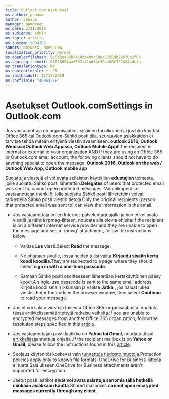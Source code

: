 ```yaml
---
title: Outlook.com asetukset
ms.author: pebaum
author: pebaum
manager: pamgreen
ms.date: 3/21/2019
ms.audience: Admin
ms.topic: article
ms.custom: 9000302
ROBOTS: NOINDEX, NOFOLLOW
localization_priority: Normal
ms.openlocfilehash: 915d2ea36b7e1dcb4b9c5b6c57559b295f0b2f06
ms.sourcegitcommit: 0f0186044a3597e42ad14c32ca58e7224344dcfa
ms.translationtype: MT
ms.contentlocale: fi-FI
ms.lasthandoff: 12/15/2019
ms.locfileid: "40053258"
---
```

# <a name="settings-in-outlookcom"></a><span data-ttu-id="00040-102">Asetukset Outlook.com</span><span class="sxs-lookup"><span data-stu-id="00040-102">Settings in Outlook.com</span></span>

<span data-ttu-id="00040-103">Jos vastaanottaja on organisaatiosi sisäinen tai ulkoinen ja jos hän käyttää Office 365-tai Outlook.com-Sähkö posti tiliä, seuraavien asiakkaiden ei tarvitse tehdä mitään erityistä viestin avaamiseen: **outlook 2016, Outlook Webissä/Outlook Web Appissa, Outlook Mobile App**</span><span class="sxs-lookup"><span data-stu-id="00040-103">If the recipient is internal or external to your organization AND if they are using an Office 365 or Outlook.com email account, the following clients should not have to do anything special to open the message: **Outlook 2016, Outlook on the web / Outlook Web App, Outlook mobile app**</span></span>

<span data-ttu-id="00040-104">Suojattuja viestejä ei voi avata sellaisten käyttäjien **edustajien** toimesta, joille suojattu Sähkö posti lähetettiin.</span><span class="sxs-lookup"><span data-stu-id="00040-104">**Delegates** of users that protected email was sent to, cannot open protected messages.</span></span> <span data-ttu-id="00040-105">Vain alkuperäiset vastaanottajat (henkilö, jolla suojattu Sähkö posti lähetettiin) voivat tarkastella Sähkö posti viestin tietoja.</span><span class="sxs-lookup"><span data-stu-id="00040-105">Only the original recipients (person that protected email was sent to) can view the information in the email.</span></span>

- <span data-ttu-id="00040-106">Jos vastaanottaja on eri Internet-palveluntarjoajalla ja hän&nbsp;ei voi avata viestiä ja nähdä rpmsg-liitteen, noudata alla olevia ohjeita:</span><span class="sxs-lookup"><span data-stu-id="00040-106">If the recipient is on a different internet service provider and they are&nbsp;unable to open the message and see a 'rpmsg' attachment, follow the instructions below:</span></span>
    
    - <span data-ttu-id="00040-107">Valitse **Lue** viesti.</span><span class="sxs-lookup"><span data-stu-id="00040-107">Select **Read** the message.</span></span>
    
    - <span data-ttu-id="00040-108">Ne ohjataan sivulle, jossa heidän tulisi valita **Kirjaudu sisään kerta koodi koodilla**.</span><span class="sxs-lookup"><span data-stu-id="00040-108">They are redirected to a page where they should select **sign in with a one-time passcode**.</span></span>
    
    - <span data-ttu-id="00040-109">Samaan Sähkö posti osoitteeseen lähetetään kertakäyttöinen pääsy koodi.</span><span class="sxs-lookup"><span data-stu-id="00040-109">A single-use passcode is sent to the same email address.</span></span> <span data-ttu-id="00040-110">Kirjoita koodi selain ikkunaan ja valitse **Jatka** , jos haluat lukea viestisi.</span><span class="sxs-lookup"><span data-stu-id="00040-110">Enter the code in the browser window, then select **Continue** to read your message.</span></span>

- <span data-ttu-id="00040-111">Jos et voi salata viestejä toisesta Office 365-organisaatiosta, noudata tässä [artikkelissa](https://support.office.com/article/known-issues-opening-irm-protected-emails-sent-from-users-in-other-office-365-organizations-0dec0593-a05d-4aa2-8445-9311ebab3164)määritettyjä ratkaisu vaiheita.</span><span class="sxs-lookup"><span data-stu-id="00040-111">If you are unable to encrypted messages from another Office 365 organization, follow the resolution steps specified in this [article](https://support.office.com/article/known-issues-opening-irm-protected-emails-sent-from-users-in-other-office-365-organizations-0dec0593-a05d-4aa2-8445-9311ebab3164).</span></span>

- <span data-ttu-id="00040-112">Jos vastaanottajan posti laatikko on **Yahoo tai Gmail**, noudata tässä [artikkelissa](https://support.office.com/article/how-do-i-open-a-protected-message-1157a286-8ecc-4b1e-ac43-2a608fbf3098)annettuja ohjeita</span> .</span><span class="sxs-lookup"><span data-stu-id="00040-112">If the recipient mailbox is on **Yahoo or Gmail**, please follow the instructions</span> found in this [article](https://support.office.com/article/how-do-i-open-a-protected-message-1157a286-8ecc-4b1e-ac43-2a608fbf3098).</span></span>

- <span data-ttu-id="00040-113">Suojaus käytännöt koskevat vain [tunnettuja tiedosto muotoja](https://docs.microsoft.com/azure/information-protection/rms-client/client-admin-guide-file-types).</span><span class="sxs-lookup"><span data-stu-id="00040-113">Protection policies apply only to [known file formats](https://docs.microsoft.com/azure/information-protection/rms-client/client-admin-guide-file-types).</span></span> <span data-ttu-id="00040-114">OneDrive for Business-liitteitä ei tueta Sala ukseen.</span><span class="sxs-lookup"><span data-stu-id="00040-114">OneDrive for Business attachments aren't supported for encryption.</span></span>

- <span data-ttu-id="00040-115">Jaetut posti laatikot **eivät voi avata salattuja sanomia tällä hetkellä minkään asiakkaan kautta**.</span><span class="sxs-lookup"><span data-stu-id="00040-115">Shared mailboxes **cannot open encrypted messages currently through any client**.</span></span> 
